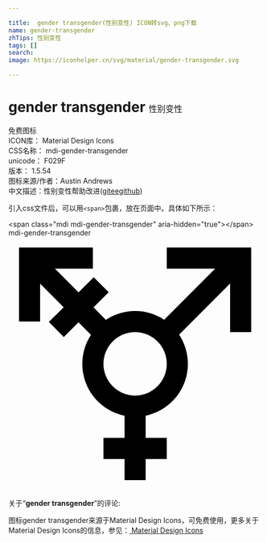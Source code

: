 ```yaml
---

title:  gender transgender(性别变性) ICON转svg、png下载
name: gender-transgender
zhTips: 性别变性
tags: []
search: 
image: https://iconhelper.cn/svg/material/gender-transgender.svg

---
```


# gender transgender  <small style="font-size: 60%;font-weight: 100">性别变性</small>


<div class="detail-page">
<p>
<span><span class="badge-success badge">免费图标</span> </span>
<br/>
<span>
ICON库：
<span class="badge-secondary badge">Material Design Icons</span> 
</span>
<br/>
<span>
CSS名称：
<span class="badge-secondary badge">mdi-gender-transgender</span> 
</span>
<br/>
<span>
unicode：
<span class="badge-secondary badge">F029F</span> 
<copy-btn content='F029F' btn-title=""></copy-btn>
<copy-btn :content='String.fromCodePoint(parseInt("F029F", 16))' btn-title="复制U"></copy-btn>
</span>
<br/>
<span>
版本：
<span class="badge-secondary badge">1.5.54</span> 
</span>
<br/>
<span>图标来源/作者：<span class="badge-light badge">Austin Andrews</span></span> 
<br/>
<span class="zh-detail">中文描述：<span class="badge-primary badge">性别变性</span><span class="help-link"><span>帮助改进</span>(<a href="https://gitee.com/liuwave/icon-helper/edit/master/json/material/gender-transgender.json" target="_blank" rel="noopener noreferrer">gitee</a><a href="https://github.com/liuwave/icon-helper/edit/master/json/material/gender-transgender.json" target="_blank" rel="noopener noreferrer">github</a></span>)</span><br/>
</p>
</div>
<div class="alert alert-dark">
  <i class="mdi mdi-gender-transgender mdi-48px"></i>
  <i class="mdi mdi-gender-transgender mdi-36px"></i>
  <i class="mdi mdi-gender-transgender mdi-24px"></i>
  <i class="mdi mdi-gender-transgender mdi-18px"></i>
</div>
<div>
  <p>引入css文件后，可以用<code>&lt;span&gt;</code>包裹，放在页面中。具体如下所示：    
  </p>
  <div class="alert alert-primary" style="font-size: 14px">
    &lt;span class="mdi mdi-gender-transgender" aria-hidden="true"&gt;&lt;/span&gt;
    <copy-btn content='<span class="mdi mdi-gender-transgender" aria-hidden="true"></span>'></copy-btn>
  </div>
  <div class="alert alert-secondary">
    <i class="mdi mdi-gender-transgender"
    style="font-size: 24px"
    aria-hidden="true"></i> mdi-gender-transgender
    <copy-btn content="mdi-gender-transgender" btn-title="复制图标名称"></copy-btn>
  </div>
</div>
<div id="svg" class="svg-wrap">
<svg xmlns="http://www.w3.org/2000/svg" viewBox="0 0 24 24"><path d="M19.58,3H15V1H23V9H21V4.41L16.17,9.24C16.69,10.03 17,11 17,12C17,14.42 15.28,16.44 13,16.9V19H15V21H13V23H11V21H9V19H11V16.9C8.72,16.44 7,14.42 7,12C7,11 7.3,10.04 7.82,9.26L6.64,8.07L5.24,9.46L3.83,8.04L5.23,6.65L3,4.42V8H1V1H8V3H4.41L6.64,5.24L8.08,3.81L9.5,5.23L8.06,6.66L9.23,7.84C10,7.31 11,7 12,7C13,7 13.96,7.3 14.75,7.83L19.58,3M12,9A3,3 0 0,0 9,12A3,3 0 0,0 12,15A3,3 0 0,0 15,12A3,3 0 0,0 12,9Z" /></svg>
</div>
<detail full-name='mdi-gender-transgender'></detail>
<div class="icon-detail__container">
<p>关于“<b>gender transgender</b>”的评论:</p>
</div>
<Vssue title="关于“gender transgender”的评论" />    
<div><p>图标gender transgender来源于Material Design Icons，可免费使用，更多关于 Material Design Icons的信息，参见：<a target="_blank" href="https://iconhelper.cn/material.html"> Material Design Icons</a>
</p></div>
